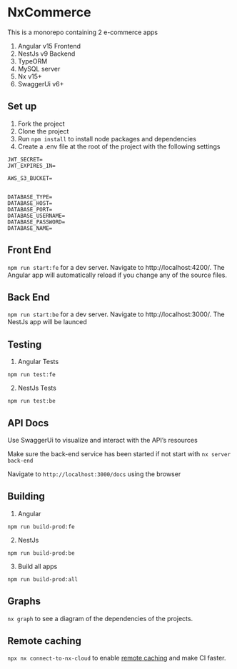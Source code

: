 # NxCommerce

This is a monorepo containing 2 e-commerce apps

1. Angular v15 Frontend
2. NestJs v9 Backend
3. TypeORM
4. MySQL server
5. Nx v15+
6. SwaggerUi v6+

## Set up
1. Fork the project
2. Clone the project
3. Run `npm install` to install node packages and dependencies
4. Create a .env file at the root of the project with the following settings

```
JWT_SECRET=
JWT_EXPIRES_IN=

AWS_S3_BUCKET=


DATABASE_TYPE=
DATABASE_HOST=
DATABASE_PORT=
DATABASE_USERNAME=
DATABASE_PASSWORD=
DATABASE_NAME=

```

## Front End

`npm run start:fe` for a dev server. Navigate to http://localhost:4200/. The Angular app will automatically reload if you change any of the source files.

## Back End

`npm run start:be` for a dev server. Navigate to http://localhost:3000/. 
The NestJs app will be launced


## Testing

1. Angular Tests

`npm run test:fe`

2. NestJs Tests

`npm run test:be`

## API Docs

Use SwaggerUi to visualize and interact with the API’s resources

Make sure the back-end service has been started if not start with `nx server back-end`

Navigate to `http://localhost:3000/docs` using the browser

## Building

1. Angular

`npm run build-prod:fe`

2. NestJs

`npm run build-prod:be`

3. Build all apps

`npm run build-prod:all`

## Graphs

`nx graph` to see a diagram of the dependencies of the projects.

## Remote caching

`npx nx connect-to-nx-cloud` to enable [remote caching](https://nx.app) and make CI faster.

